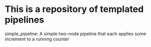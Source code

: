 # This is a repository of templated pipelines

simple_pipeline: A simple two-node pipeline that each applies some increment to a running counter
